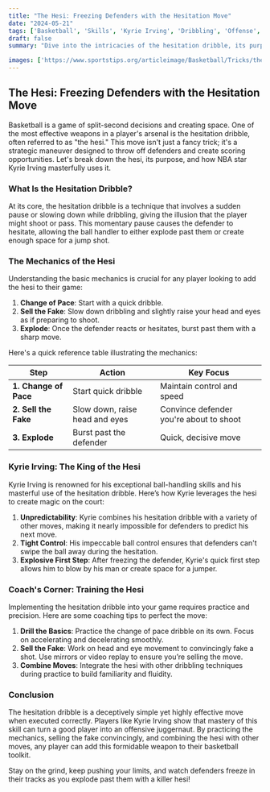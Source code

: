 ```yaml
---
title: "The Hesi: Freezing Defenders with the Hesitation Move"
date: "2024-05-21"
tags: ['Basketball', 'Skills', 'Kyrie Irving', 'Dribbling', 'Offense', 'Training', 'Coaching', 'Tips', 'Moves']
draft: false
summary: "Dive into the intricacies of the hesitation dribble, its purpose, and how elite players like Kyrie Irving leverage it to create separation and scoring opportunities."

images: ['https://www.sportstips.org/articleimage/Basketball/Tricks/the_hesi_freezing_defenders_with_the_hesitation_move.webp']
---
```


## The Hesi: Freezing Defenders with the Hesitation Move

Basketball is a game of split-second decisions and creating space. One of the most effective weapons in a player's arsenal is the hesitation dribble, often referred to as "the hesi." This move isn't just a fancy trick; it's a strategic maneuver designed to throw off defenders and create scoring opportunities. Let's break down the hesi, its purpose, and how NBA star Kyrie Irving masterfully uses it.

### What Is the Hesitation Dribble?

At its core, the hesitation dribble is a technique that involves a sudden pause or slowing down while dribbling, giving the illusion that the player might shoot or pass. This momentary pause causes the defender to hesitate, allowing the ball handler to either explode past them or create enough space for a jump shot.

### The Mechanics of the Hesi

Understanding the basic mechanics is crucial for any player looking to add the hesi to their game:

1. **Change of Pace**: Start with a quick dribble.
2. **Sell the Fake**: Slow down dribbling and slightly raise your head and eyes as if preparing to shoot.
3. **Explode**: Once the defender reacts or hesitates, burst past them with a sharp move.

Here's a quick reference table illustrating the mechanics:

| Step         | Action                                       | Key Focus                       |
|--------------|----------------------------------------------|---------------------------------|
| **1. Change of Pace** | Start quick dribble                      | Maintain control and speed      |
| **2. Sell the Fake**  | Slow down, raise head and eyes          | Convince defender you're about to shoot |
| **3. Explode**        | Burst past the defender                 | Quick, decisive move            |

### Kyrie Irving: The King of the Hesi

Kyrie Irving is renowned for his exceptional ball-handling skills and his masterful use of the hesitation dribble. Here’s how Kyrie leverages the hesi to create magic on the court:

1. **Unpredictability**: Kyrie combines his hesitation dribble with a variety of other moves, making it nearly impossible for defenders to predict his next move.
2. **Tight Control**: His impeccable ball control ensures that defenders can't swipe the ball away during the hesitation.
3. **Explosive First Step**: After freezing the defender, Kyrie's quick first step allows him to blow by his man or create space for a jumper.

### Coach's Corner: Training the Hesi

Implementing the hesitation dribble into your game requires practice and precision. Here are some coaching tips to perfect the move:

1. **Drill the Basics**: Practice the change of pace dribble on its own. Focus on accelerating and decelerating smoothly.
2. **Sell the Fake**: Work on head and eye movement to convincingly fake a shot. Use mirrors or video replay to ensure you’re selling the move.
3. **Combine Moves**: Integrate the hesi with other dribbling techniques during practice to build familiarity and fluidity.

### Conclusion

The hesitation dribble is a deceptively simple yet highly effective move when executed correctly. Players like Kyrie Irving show that mastery of this skill can turn a good player into an offensive juggernaut. By practicing the mechanics, selling the fake convincingly, and combining the hesi with other moves, any player can add this formidable weapon to their basketball toolkit.

Stay on the grind, keep pushing your limits, and watch defenders freeze in their tracks as you explode past them with a killer hesi!

```
